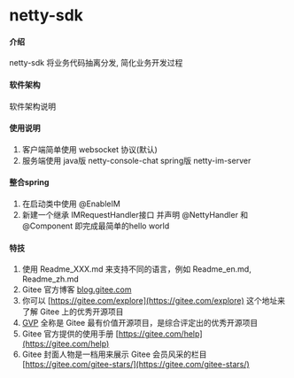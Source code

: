 # netty-sdk

#### 介绍
netty-sdk 将业务代码抽离分发, 简化业务开发过程

#### 软件架构
软件架构说明




#### 使用说明

1.  客户端简单使用 websocket 协议(默认)
2.  服务端使用 java版 netty-console-chat spring版 netty-im-server

#### 整合spring
1. 在启动类中使用 @EnableIM 
2. 新建一个继承 IMRequestHandler接口 并声明 @NettyHandler 和 @Component 即完成最简单的hello world



#### 特技

1.  使用 Readme\_XXX.md 来支持不同的语言，例如 Readme\_en.md, Readme\_zh.md
2.  Gitee 官方博客 [blog.gitee.com](https://blog.gitee.com)
3.  你可以 [https://gitee.com/explore](https://gitee.com/explore) 这个地址来了解 Gitee 上的优秀开源项目
4.  [GVP](https://gitee.com/gvp) 全称是 Gitee 最有价值开源项目，是综合评定出的优秀开源项目
5.  Gitee 官方提供的使用手册 [https://gitee.com/help](https://gitee.com/help)
6.  Gitee 封面人物是一档用来展示 Gitee 会员风采的栏目 [https://gitee.com/gitee-stars/](https://gitee.com/gitee-stars/)
